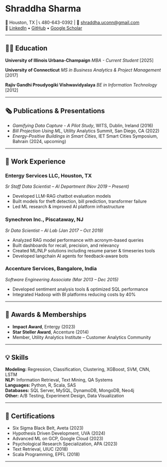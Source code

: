 # Shraddha Sharma

📍 Houston, TX | 📞 480-643-0392 | 📧 shraddha.uconn@gmail.com  
🔗 [LinkedIn](https://www.linkedin.com/in/shraddha18) • [GitHub](https://github.com/MeetShraddha) • [Google Scholar](https://scholar.google.com/citations?view_op=list_works&hl=en&user=7UGNvYgAAAAJ)

---

## 👩‍🎓 Education

**University of Illinois Urbana-Champaign**
*MBA - Current Student* [2025]

**University of Connecticut**
*MS in Business Analytics & Project Management* [2017]

**Rajiv Gandhi Proudyogiki Vishwavidyalaya**
*BE in Information Technology* [2012]

---

## 🗞 Publications & Presentations

- *Gamifying Data Capture - A Pilot Study*, WITS, Dublin, Ireland (2016)  
- *Bill Projection Using ML*, Utility Analytics Summit, San Diego, CA (2022)  
- *Energy-Positive Buildings in Smart Cities*, IET Smart Cities Symposium, Bahrain (2024, upcoming)

---

## 💼 Work Experience

### **Entergy Services LLC**, Houston, TX  
*Sr Staff Data Scientist – AI Department (Nov 2019 – Present)*  
- Developed LLM-RAG chatbot evaluation models  
- Built models for theft detection, bill prediction, transformer failure  
- Led ML research & improved AI platform infrastructure

### **Synechron Inc.**, Piscataway, NJ  
*Sr Data Scientist – AI Lab (Jan 2017 – Oct 2019)*  
- Analyzed RAG model performance with acronym-based queries  
- Built dashboards for recall, precision, and relevancy  
- Created ML/NLP solutions including resume parser & timeseries tools  
- Developed langchain AI agents for feedback-aware bots

### **Accenture Services**, Bangalore, India  
*Software Engineering Associate (Mar 2013 – Dec 2015)*  
- Developed sentiment analysis tools & optimized SQL performance  
- Integrated Hadoop with BI platforms reducing costs by 40%

---

## 🏅 Awards & Memberships

- **Impact Award**, Entergy (2023)  
- **Star Steller Award**, Accenture (2014)  
- Member, Utility Analytics Institute – Customer Analytics Community

---

## 💡 Skills

**Modeling:** Regression, Classification, Clustering, XGBoost, SVM, CNN, LSTM  
**NLP:** Information Retrieval, Text Mining, QA Systems  
**Languages:** Python, R, Scala, SAS  
**Databases:** SQL Server, MySQL, DynamoDB, MongoDB, Neo4j  
**Other:** A/B Testing, Experiment Design, Data Visualization

---

## 📜 Certifications

- Six Sigma Black Belt, Aveta (2023)  
- Hypothesis Driven Development, UVA (2024)  
- Advanced ML on GCP, Google Cloud (2023)  
- Psychological Research Specialization, APA (2023)  
- Text Retrieval, UIUC (2018)  
- Scala Programming, EPFL (2018)

--- 
